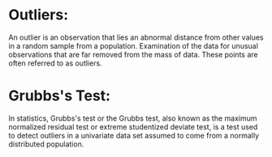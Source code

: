 # Outliers:
An outlier is an observation that lies an abnormal distance from other values in a random sample from a population. Examination of the data for unusual observations that are far removed from the mass of data. These points are often referred to as outliers.

# Grubbs's Test:
In statistics, Grubbs's test or the Grubbs test, also known as the maximum normalized residual test or extreme studentized deviate test, is a test used to detect outliers in a univariate data set assumed to come from a normally distributed population.
